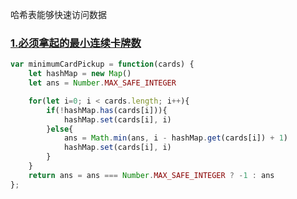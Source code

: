 哈希表能够快速访问数据

### [1.必须拿起的最小连续卡牌数](https://leetcode-cn.com/problems/minimum-consecutive-cards-to-pick-up/)

```javascript
var minimumCardPickup = function(cards) {
    let hashMap = new Map()
    let ans = Number.MAX_SAFE_INTEGER

    for(let i=0; i < cards.length; i++){
        if(!hashMap.has(cards[i])){
            hashMap.set(cards[i], i)
        }else{
            ans = Math.min(ans, i - hashMap.get(cards[i]) + 1)
            hashMap.set(cards[i], i)
        }
    }
    return ans = ans === Number.MAX_SAFE_INTEGER ? -1 : ans
};
```

